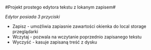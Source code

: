 #Projekt prostego edytora tekstu z lokanym zapisem#

*Edytor posiada 3 przyciski*
- Zapisz - umożliwia zapiasnie zawartości okienka do local storage przeglądarki
- Wczytaj - pozwala na wczytanie poprzednio zapisanego tekstu
- Wyczyść - kasuje zapisaną treść z dysku
